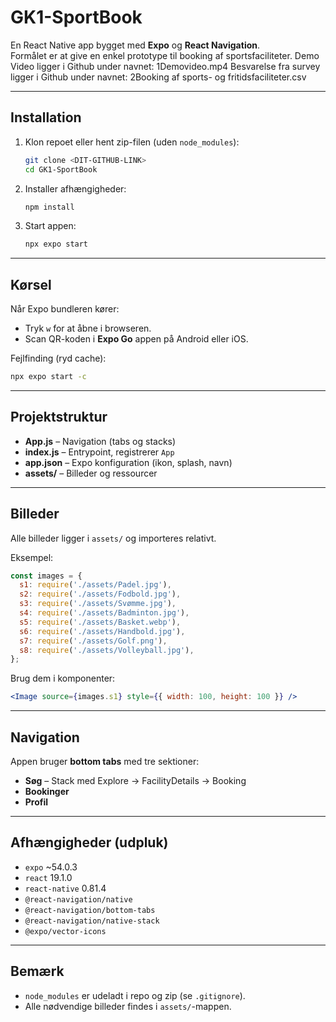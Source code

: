 
# GK1-SportBook

En React Native app bygget med **Expo** og **React Navigation**.  
Formålet er at give en enkel prototype til booking af sportsfaciliteter.
Demo Video ligger i Github under navnet: 1Demovideo.mp4
Besvarelse fra survey ligger i Github under navnet: 2Booking af sports- og fritidsfaciliteter.csv


---

## Installation

1. Klon repoet eller hent zip-filen (uden `node_modules`):
   ```bash
   git clone <DIT-GITHUB-LINK>
   cd GK1-SportBook


2. Installer afhængigheder:

   ```bash
   npm install
   ```

3. Start appen:

   ```bash
   npx expo start
   ```

---

## Kørsel

Når Expo bundleren kører:

* Tryk `w` for at åbne i browseren.
* Scan QR-koden i **Expo Go** appen på Android eller iOS.

Fejlfinding (ryd cache):

```bash
npx expo start -c
```

---

## Projektstruktur

* **App.js** – Navigation (tabs og stacks)
* **index.js** – Entrypoint, registrerer `App`
* **app.json** – Expo konfiguration (ikon, splash, navn)
* **assets/** – Billeder og ressourcer

---

## Billeder

Alle billeder ligger i `assets/` og importeres relativt.

Eksempel:

```js
const images = {
  s1: require('./assets/Padel.jpg'),
  s2: require('./assets/Fodbold.jpg'),
  s3: require('./assets/Svømme.jpg'),
  s4: require('./assets/Badminton.jpg'),
  s5: require('./assets/Basket.webp'),
  s6: require('./assets/Handbold.jpg'),
  s7: require('./assets/Golf.png'),
  s8: require('./assets/Volleyball.jpg'),
};
```

Brug dem i komponenter:

```jsx
<Image source={images.s1} style={{ width: 100, height: 100 }} />
```

---

## Navigation

Appen bruger **bottom tabs** med tre sektioner:

* **Søg** – Stack med Explore → FacilityDetails → Booking
* **Bookinger**
* **Profil**

---

## Afhængigheder (udpluk)

* `expo` \~54.0.3
* `react` 19.1.0
* `react-native` 0.81.4
* `@react-navigation/native`
* `@react-navigation/bottom-tabs`
* `@react-navigation/native-stack`
* `@expo/vector-icons`

---

## Bemærk

* `node_modules` er udeladt i repo og zip (se `.gitignore`).
* Alle nødvendige billeder findes i `assets/`-mappen.

```
